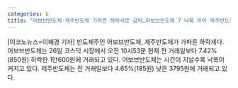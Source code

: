 ```yaml
---
categories: b
title: "어보브반도체·제주반도체 가파른 하락세로 급락…어보브반도체 7 낙폭 이어 제주반도체 5 낙폭"
---
```

[이코노뉴스=이혜경 기자] 반도체주인 어보브반도체, 제주반도체가 가파른 하락세다. 어보브반도체는 26일 코스닥 시장에서 오전 10시53분 현재 전 거래일보다 7.42%(850원) 하락한 1만600원에 거래되고 있다. 어보브반도체는 시간이 지날수록 낙폭이 커지고 있다. 제주반도체는 전 거래일보다 4.65%(185원) 낮은 3795원에 거래되고 있다.